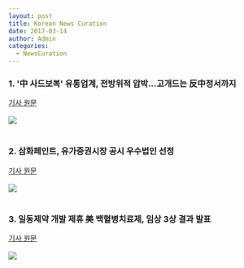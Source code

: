 ```yaml
---
layout: post
title: Korean News Curation
date: 2017-03-14
author: Admin
categories:
  - NewsCuration
---
```

<div class="col-sm-12">
<h3> 1. '中 사드보복' 유통업계, 전방위적 압박…고개드는 反中정서까지</h3>
<a href="http://news.naver.com/main/read.nhn?mode=LSD&mid=shm&sid1=101&oid=003&aid=0007818290">기사 원문</a>
<br>
<br>
<img src="{{site.baseurl}}/img/korea_news_curation_1.jpg">
</div>

<br>
<div class="col-sm-12">
<h3> 2. 삼화페인트, 유가증권시장 공시 우수법인 선정</h3>
<a href="http://www.edaily.co.kr/news/news_detail.asp?newsId=03975366615861680&mediaCodeNo=257">기사 원문</a>
<br>
<br>
<img src="{{site.baseurl}}/img/korea_news_curation_2.jpg">
</div>

<br>
<div class="col-sm-12">
<h3> 3. 일동제약 개발 제휴 美 백혈병치료제, 임상 3상 결과 발표</h3>
<a href="http://www.yonhapnews.co.kr/bulletin/2017/03/09/0200000000AKR20170309066200017.HTML?input=1195m">기사 원문</a>
<br>
<br>
<img src="{{site.baseurl}}/img/korea_news_curation_3.jpg">
</div>

